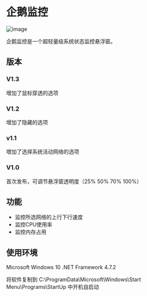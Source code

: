 # 企鹅监控
![image](https://github.com/kingsznhone/Penguin-Monitor/blob/master/MDinfo.jpg)

企鹅监控是一个超轻量级系统状态监控悬浮窗。


## 版本
### V1.3 
增加了鼠标穿透的选项
### V1.2
增加了隐藏的选项
### v1.1
增加了选择系统活动网络的选项
### V1.0
首次发布，可调节悬浮窗透明度（25% 50% 70% 100%）

## 功能
- 监控所选网络的上行下行速度
- 监控CPU使用率
- 监控内存占用


## 使用环境 
Microsoft Windows 10 
.NET Framework 4.7.2

将软件复制到
C:\ProgramData\Microsoft\Windows\Start Menu\Programs\StartUp
中开机自启动
